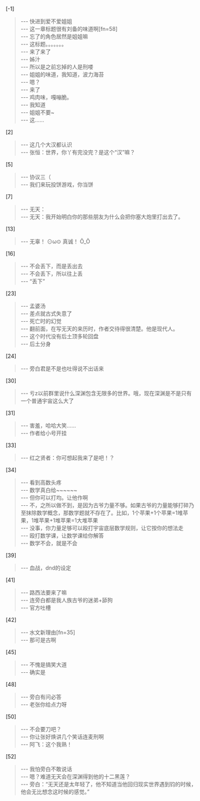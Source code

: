 
[-1] 
>--- 快进到爱不爱姐姐<br>
>--- 这一章标题很有刘备的味道啊[fn=58]<br>
>--- 忘了的角色居然是姐姐嘛<br>
>--- 这标题。。。。。。。<br>
>--- 来了来了<br>
>--- 姊汁<br>
>--- 所以是之前忘掉的人是刑喽<br>
>--- 姐姐的味道，我知道，波力海苔<br>
>--- 嗯？<br>
>--- 来了<br>
>--- 鸡肉味，嘎嘣脆。<br>
>--- 我知道<br>
>--- 姐姐不要~<br>
>--- 这……<br>

[2] 
>--- 这几个大汉都认识<br>
>--- 张恒：世界，你丫有完没完？是这个“汉”嘛？<br>

[5] 
>--- 协议三（<br>
>--- 我们来玩投饼游戏，你当饼<br>

[7] 
>--- 无天：<br>
>--- 无天：我开始明白你的那些朋友为什么会把你塞大炮里打出去了。<br>

[13] 
>--- 无辜！ ⊙ω⊙
真诚！  Õ_Õ<br>

[16] 
>--- 不会丢下，而是丢出去<br>
>--- 不会丢下，所以往上丢<br>
>--- “丢下”<br>

[23] 
>--- 孟婆汤<br>
>--- 差点就古式失意了<br>
>--- 死亡时的幻觉<br>
>--- 翻前面，在写无天的来历时，作者交待得很清楚。他是现代人。<br>
>--- 这个时代没有后土顶多轮回盘<br>
>--- 后土分身<br>

[24] 
>--- 旁白君是不是也吐得说不出话来<br>

[30] 
>--- 亏z以前群里说什么深渊包含无限多的世界。哦，现在深渊是不是只有一个普通宇宙这么大了<br>

[31] 
>--- 害羞，哈哈大笑……<br>
>--- 作者给小号开挂<br>

[33] 
>--- 红之贤者：你可想起我来了是吧！？<br>

[34] 
>--- 看到高数头疼<br>
>--- 数学真白给~~~~~~<br>
>--- 但你可以打均。让他作啊<br>
>--- 不，之所以做不到，是因为古爷力量不够。如果古爷的力量能够打碎乃至抹除数学概念，那数学题就不存在了。比如，1个苹果+1个苹果=1堆苹果，1堆苹果+1堆苹果=1大堆苹果<br>
>--- 没事，你力量足够可以殴打宇宙底层数学规则，让它按你的想法走<br>
>--- 殴打数学课，让数学课给你解答<br>
>--- 数学不会，就是不会<br>

[39] 
>--- 血战，dnd的设定<br>

[41] 
>--- 路西法要来了嘛<br>
>--- 连旁白都是我人族古爷的迷弟+舔狗<br>
>--- 官方吐槽<br>

[42] 
>--- 水文新理由[fn=35]<br>
>--- 那可是古啊<br>

[45] 
>--- 不愧是搞笑大道<br>
>--- 确实是<br>

[48] 
>--- 旁白有问必答<br>
>--- 老张你给点力呀<br>

[50] 
>--- 不会要刀吧？<br>
>--- 你让张好焕讲几个笑话连麦刑啊<br>
>--- 阿飞：这个我熟！<br>

[52] 
>--- 我怕旁白不敢说话<br>
>--- 嗯？难道无天会在深渊得到他的十二黑莲？<br>
>--- 旁白：“无天还是太年轻了，他不知道当他回归现实世界遇到钧的时候，他会无比想念这时候的感觉。”<br>

